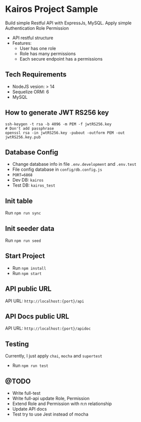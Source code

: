 # Kairos Project Sample

Build simple Restful API with ExpressJs, MySQL. Apply simple Authentication Role Permission
- API restful structure
- Features:
  - User has one role
  - Role has many permissions
  - Each secure endpoint has a permissions

## Tech Requirements

- NodeJS vesion: > 14
- Sequelize ORM: 6
- MySQL

## How to generate JWT RS256 key

```
ssh-keygen -t rsa -b 4096 -m PEM -f jwtRS256.key
# Don't add passphrase
openssl rsa -in jwtRS256.key -pubout -outform PEM -out jwtRS256.key.pub
```

## Database Config

- Change database info in file `.env.development` and `.env.test`
- File config database in `config/db.config.js`
- `PORT=6868`
- Dev DB: `kairos`
- Test DB: `kairos_test`

## Init table

Run `npm run sync`

## Init seeder data

Run `npm run seed`

## Start Project

- Run `npm install`
- Run `npm start`

## API public URL

API URL: `http://localhost:{port}/api`

## API Docs public URL

API URL: `http://localhost:{port}/apidoc`

## Testing

Currently, I just apply `chai`, `mocha` and `supertest`

- Run `npm run test`

## @TODO

- Write full-test
- Write full-api update Role, Permission
- Extend Role and Permission with n:n relationship
- Update API docs
- Test try to use Jest instead of mocha
